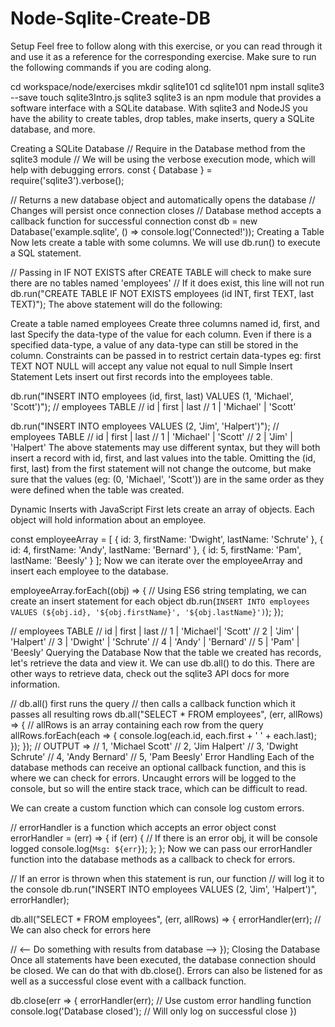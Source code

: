 # Node-Sqlite-Create-DB

Setup
Feel free to follow along with this exercise, or you can read through it and use it as a reference for the corresponding exercise. Make sure to run the following commands if you are coding along.

cd workspace/node/exercises
mkdir sqlite101
cd sqlite101
npm install sqlite3 --save
touch sqlite3Intro.js
sqlite3
sqlite3 is an npm module that provides a software interface with a SQLite database. With sqlite3 and NodeJS you have the ability to create tables, drop tables, make inserts, query a SQLite database, and more.

Creating a SQLite Database
// Require in the Database method from the sqlite3 module
// We will be using the verbose execution mode, which will help with debugging errors.
const { Database } = require('sqlite3').verbose();

// Returns a new database object and automatically opens the database
// Changes will persist once connection closes
// Database method accepts a callback function for successful connection
const db = new Database('example.sqlite', () => console.log('Connected!'));
Creating a Table
Now lets create a table with some columns. We will use db.run() to execute a SQL statement.

// Passing in IF NOT EXISTS after CREATE TABLE will check to make sure there are no tables named 'employees'
// If it does exist, this line will not run
db.run("CREATE TABLE IF NOT EXISTS employees (id INT, first TEXT, last TEXT)");
The above statement will do the following:

Create a table named employees
Create three columns named id, first, and last
Specify the data-type of the value for each column. Even if there is a specified data-type, a value of any data-type can still be stored in the column.
Constraints can be passed in to restrict certain data-types
eg: first TEXT NOT NULL will accept any value not equal to null
Simple Insert Statement
Lets insert out first records into the employees table.

db.run("INSERT INTO employees (id, first, last) VALUES (1, 'Michael', 'Scott')");
// employees TABLE
// id |  first    |   last
//  1 | 'Michael' | 'Scott'

db.run("INSERT INTO employees VALUES (2, 'Jim', 'Halpert')");
// employees TABLE
// id |  first    |   last
//  1 | 'Michael' | 'Scott'
//  2 | 'Jim'     | 'Halpert'
The above statements may use different syntax, but they will both insert a record with id, first, and last values into the table. Omitting the (id, first, last) from the first statement will not change the outcome, but make sure that the values (eg: (0, 'Michael', 'Scott')) are in the same order as they were defined when the table was created.

Dynamic Inserts with JavaScript
First lets create an array of objects. Each object will hold information about an employee.

const employeeArray = [
  { id: 3, firstName: 'Dwight', lastName: 'Schrute' },
  { id: 4, firstName: 'Andy', lastName: 'Bernard' },
  { id: 5, firstName: 'Pam', lastName: 'Beesly' }
];
Now we can iterate over the employeeArray and insert each employee to the database.

employeeArray.forEach((obj) => {
  // Using ES6 string templating, we can create an insert statement for each object
  db.run(`INSERT INTO employees VALUES (${obj.id}, '${obj.firstName}', '${obj.lastName}')`);
});

// employees TABLE
// id |  first   |   last
//  1 | 'Michael'| 'Scott'
//  2 | 'Jim'    | 'Halpert'
//  3 | 'Dwight' | 'Schrute'
//  4 | 'Andy'   | 'Bernard'
//  5 | 'Pam'    | 'Beesly'
Querying the Database
Now that the table we created has records, let's retrieve the data and view it. We can use db.all() to do this. There are other ways to retrieve data, check out the sqlite3 API docs for more information.

// db.all() first runs the query
// then calls a callback function which it passes all resulting rows
db.all("SELECT * FROM employees", (err, allRows) => {
  // allRows is an array containing each row from the query
  allRows.forEach(each => {
    console.log(each.id, each.first + ' ' + each.last);
  });
});
// OUTPUT =>
// 1, 'Michael Scott'
// 2, 'Jim Halpert'
// 3, 'Dwight Schrute'
// 4, 'Andy Bernard'
// 5, 'Pam Beesly'
Error Handling
Each of the database methods can receive an optional callback function, and this is where we can check for errors. Uncaught errors will be logged to the console, but so will the entire stack trace, which can be difficult to read.

We can create a custom function which can console log custom errors.

// errorHandler is a function which accepts an error object
const errorHandler = (err) => {
  if (err) { // If there is an error obj, it will be console logged
    console.log(`Msg: ${err}`);
  };
};
Now we can pass our errorHandler function into the database methods as a callback to check for errors.

// If an error is thrown when this statement is run, our function
// will log it to the console
db.run("INSERT INTO employees VALUES (2, 'Jim', 'Halpert')", errorHandler);


db.all("SELECT * FROM employees", (err, allRows) => {
  errorHandler(err); // We can also check for errors here

  // <-- Do something with results from database -->
});
Closing the Database
Once all statements have been executed, the database connection should be closed. We can do that with db.close(). Errors can also be listened for as well as a successful close event with a callback function.

db.close(err => {
  errorHandler(err); // Use custom error handling function
  console.log('Database closed'); // Will only log on successful close
})

